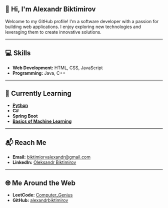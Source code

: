 ## 👋 Hi, I'm Alexandr Biktimirov

Welcome to my GitHub profile! I'm a software developer with a passion for building web applications. I enjoy exploring new technologies and leveraging them to create innovative solutions.

---

## 💻 Skills
- **Web Development:** HTML, CSS, JavaScript  
- **Programming:** Java, C++

---

## 📖 Currently Learning
- [**Python**](https://github.com/alexandrbiktimirov/PPY_Tutorials)
- **C#**
- **Spring Boot**
- [**Basics of Machine Learning**](https://github.com/alexandrbiktimirov/NAI_Tutorials)

---

## 📬 Reach Me
- **Email:** [biktimiorvalexandr@gmail.com](mailto:biktimiorvalexandr@gmail.com)  
- **LinkedIn:** [Oleksandr Biktimirov](https://www.linkedin.com/in/oleksandr-biktimirov-5b4b6926b/)

---

## 🌐 Me Around the Web
- **LeetCode:** [Computer_Genius](https://leetcode.com/u/Computer_Genius/)  
- **GitHub:** [alexandrbiktimirov](https://github.com/alexandrbiktimirov)
